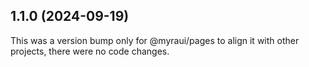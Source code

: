## 1.1.0 (2024-09-19)

This was a version bump only for @myraui/pages to align it with other projects, there were no code changes.